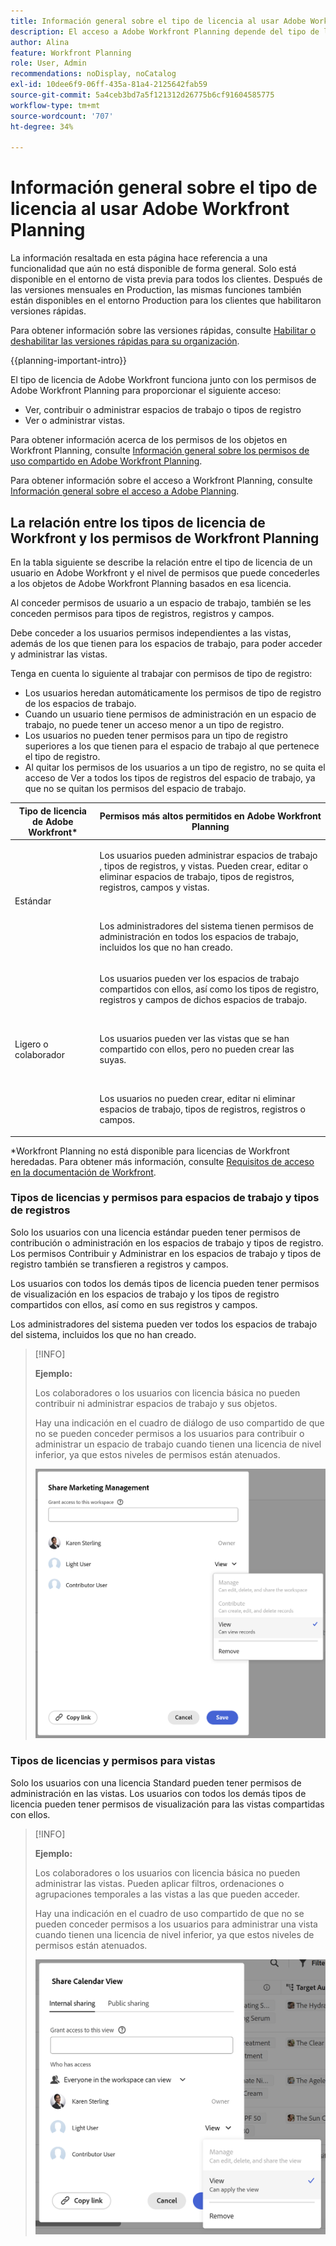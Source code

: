 ```yaml
---
title: Información general sobre el tipo de licencia al usar Adobe Workfront Planning
description: El acceso a Adobe Workfront Planning depende del tipo de licencia, además de los permisos para los objetos. No todos los usuarios de la organización tienen el mismo acceso y permisos para utilizar Adobe Workfront Planning. En este artículo se describen los niveles de acceso que los usuarios podrían tener a Adobe Workfront Planning.
author: Alina
feature: Workfront Planning
role: User, Admin
recommendations: noDisplay, noCatalog
exl-id: 10dee6f9-06ff-435a-81a4-2125642fab59
source-git-commit: 5a4ceb3bd7a5f121312d26775b6cf91604585775
workflow-type: tm+mt
source-wordcount: '707'
ht-degree: 34%

---
```



# Información general sobre el tipo de licencia al usar Adobe Workfront Planning

<span class="preview">La información resaltada en esta página hace referencia a una funcionalidad que aún no está disponible de forma general. Solo está disponible en el entorno de vista previa para todos los clientes. Después de las versiones mensuales en Production, las mismas funciones también están disponibles en el entorno Production para los clientes que habilitaron versiones rápidas. </span>

<span class="preview">Para obtener información sobre las versiones rápidas, consulte [Habilitar o deshabilitar las versiones rápidas para su organización](/help/quicksilver/administration-and-setup/set-up-workfront/configure-system-defaults/enable-fast-release-process.md). </span>

{{planning-important-intro}}

El tipo de licencia de Adobe Workfront funciona junto con los permisos de Adobe Workfront Planning para proporcionar el siguiente acceso:

* Ver, contribuir o administrar espacios de trabajo <span class="preview">o tipos de registro</span>
* Ver o administrar vistas.

Para obtener información acerca de los permisos de los objetos en Workfront Planning, consulte [Información general sobre los permisos de uso compartido en Adobe Workfront Planning](/help/quicksilver/planning/access/sharing-permissions-overview.md).

Para obtener información sobre el acceso a Workfront Planning, consulte [Información general sobre el acceso a Adobe Planning](/help/quicksilver/planning/access/access-overview.md).

## La relación entre los tipos de licencia de Workfront y los permisos de Workfront Planning

En la tabla siguiente se describe la relación entre el tipo de licencia de un usuario en Adobe Workfront y el nivel de permisos que puede concederles a los objetos de Adobe Workfront Planning basados en esa licencia.

Al conceder permisos de usuario a un espacio de trabajo, también se les conceden permisos para tipos de registros, registros y campos.

Debe conceder a los usuarios permisos independientes a las vistas, además de los que tienen para los espacios de trabajo, para poder acceder y administrar las vistas.

<div class="preview">

Tenga en cuenta lo siguiente al trabajar con permisos de tipo de registro:

* Los usuarios heredan automáticamente los permisos de tipo de registro de los espacios de trabajo.
* Cuando un usuario tiene permisos de administración en un espacio de trabajo, no puede tener un acceso menor a un tipo de registro.
* Los usuarios no pueden tener permisos para un tipo de registro superiores a los que tienen para el espacio de trabajo al que pertenece el tipo de registro.
* Al quitar los permisos de los usuarios a un tipo de registro, no se quita el acceso de Ver a todos los tipos de registros del espacio de trabajo, ya que no se quitan los permisos del espacio de trabajo.

</div>


| Tipo de licencia de Adobe Workfront* | Permisos más altos permitidos en Adobe Workfront Planning |
|------------------------------------------------|-------------------------------------------------------------------------------------------------------------------------------------------------------------------------------|
| Estándar | <p>Los usuarios pueden administrar espacios de trabajo <span class="preview">, tipos de registros, </span> y vistas. Pueden crear, editar o eliminar espacios de trabajo, tipos de registros, registros, campos y vistas.</p> <br> <p>Los administradores del sistema tienen permisos de administración en todos los espacios de trabajo, incluidos los que no han creado.</p> |
| Ligero o colaborador | <p>Los usuarios pueden ver los espacios de trabajo compartidos con ellos, así como los tipos de registro, registros y campos de dichos espacios de trabajo.</p> <br> <p>Los usuarios pueden ver las vistas que se han compartido con ellos, pero no pueden crear las suyas. </p><br> <p>Los usuarios no pueden crear, editar ni eliminar espacios de trabajo, tipos de registros, registros o campos.</p> |

*Workfront Planning no está disponible para licencias de Workfront heredadas.
Para obtener más información, consulte [Requisitos de acceso en la documentación de Workfront](/help/quicksilver/administration-and-setup/add-users/access-levels-and-object-permissions/access-level-requirements-in-documentation.md).


### Tipos de licencias y permisos para espacios de trabajo y tipos de registros

Solo los usuarios con una licencia estándar pueden tener permisos de contribución o administración en los espacios de trabajo <span class="preview">y tipos de registro</span>. Los permisos Contribuir y Administrar en los espacios de trabajo <span class="preview">y tipos de registro</span> también se transfieren a registros y campos.

Los usuarios con todos los demás tipos de licencia pueden tener permisos de visualización en los espacios de trabajo <span class="preview"> y los tipos de registro </span> compartidos con ellos, así como en sus registros y campos.

Los administradores del sistema pueden ver todos los espacios de trabajo del sistema, incluidos los que no han creado.

>[!INFO]
>
>**Ejemplo:**
>
>Los colaboradores o los usuarios con licencia básica no pueden contribuir ni administrar espacios de trabajo y sus objetos.
>
>Hay una indicación en el cuadro de diálogo de uso compartido de que no se pueden conceder permisos a los usuarios para contribuir o administrar un espacio de trabajo cuando tienen una licencia de nivel inferior, ya que estos niveles de permisos están atenuados.
>
>![Permisos atenuados para el usuario colaborador en el espacio de trabajo](assets/permissions-grayed-out-for-contributor-user-on-workspace.png)


### Tipos de licencias y permisos para vistas

Solo los usuarios con una licencia Standard pueden tener permisos de administración en las vistas. Los usuarios con todos los demás tipos de licencia pueden tener permisos de visualización para las vistas compartidas con ellos.

>[!INFO]
>
>**Ejemplo:**
>
>Los colaboradores o los usuarios con licencia básica no pueden administrar las vistas. Pueden aplicar filtros, ordenaciones o agrupaciones temporales a las vistas a las que pueden acceder.
>
>Hay una indicación en el cuadro de uso compartido de que no se pueden conceder permisos a los usuarios para administrar una vista cuando tienen una licencia de nivel inferior, ya que estos niveles de permisos están atenuados.
>
>![Permisos atenuados para el usuario ligero al compartir la vista](assets/permissions-grayed-out-for-light-user.png)
